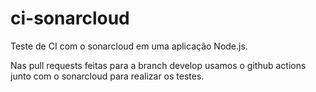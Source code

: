 # ci-sonarcloud
Teste de CI com o sonarcloud em uma aplicação Node.js.

Nas pull requests feitas para a branch develop usamos o github actions junto com o sonarcloud para realizar os testes.
